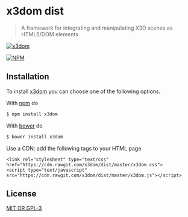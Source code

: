 # x3dom dist

> A framework for integrating and manipulating X3D scenes as HTML5/DOM elements

[![x3dom](http://www.x3dom.org/wp-content/themes/x3domnew/x3dom_logo.png)][1]

[![NPM](https://nodei.co/npm-dl/x3dom.png)](https://nodei.co/npm-dl/x3dom/)

## Installation

To install [x3dom][1] you can choose one of the following options.

With [npm](https://npmjs.org/) do

```bash
$ npm install x3dom
```

With [bower](http://bower.io/) do

```bash
$ bower install x3dom
```

Use a CDN: add the following tags to your HTML page

```
<link rel="stylesheet" type="text/css" href="https://cdn.rawgit.com/x3dom/dist/master/x3dom.css">
<script type="text/javascript" src="https://cdn.rawgit.com/x3dom/dist/master/x3dom.js"></script>
```

## License

[MIT OR GPL-3](https://github.com/x3dom/x3dom/blob/master/LICENSE)

  [1]: http://x3dom.org "x3dom"


